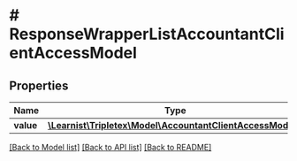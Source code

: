 # # ResponseWrapperListAccountantClientAccessModel

## Properties

Name | Type | Description | Notes
------------ | ------------- | ------------- | -------------
**value** | [**\Learnist\Tripletex\Model\AccountantClientAccessModel[]**](AccountantClientAccessModel.md) |  | [optional]

[[Back to Model list]](../../README.md#models) [[Back to API list]](../../README.md#endpoints) [[Back to README]](../../README.md)

